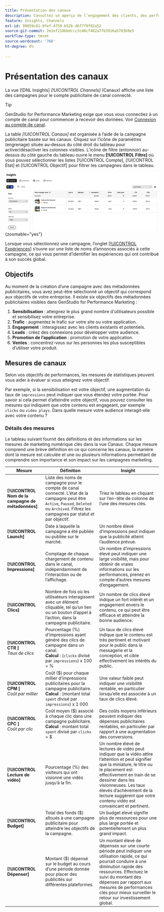 ```yaml
---
title: Présentation des canaux
description: Consultez un aperçu de l’engagement des clients, des performances, du budget et des dépenses pour les campagnes marketing dans Adobe GenStudio for Performance Marketing.
feature: Insights, Channels
exl-id: 99059c81-0fef-4759-b52b-d6f7f9f82a52
source-git-commit: 2e1ef218bbdccc3c48cf402a7fb3916a570369e5
workflow-type: tm+mt
source-wordcount: '766'
ht-degree: 0%

---
```


# Présentation des canaux

La vue [!DNL Insights] _[!UICONTROL Channels]_ (Canaux) affiche une liste des campagnes pour le compte publicitaire de canal connecté.

>[!TIP]
>
>GenStudio for Performance Marketing exige que vous vous connectiez à un compte de canal pour commencer à recevoir des données. Voir [Connexion au compte de canal](connect-channel.md).

La table _[!UICONTROL Canaux]_ est organisée à l’aide de la campagne publicitaire basée sur les canaux. Cliquez sur l’icône de paramètres (engrenage) située au-dessus du côté droit du tableau pour activer/désactiver les colonnes visibles. L’icône de filtre (entonnoir) au-dessus du côté gauche du tableau ouvre le menu **[!UICONTROL Filtre]** où vous pouvez sélectionner les listes [!UICONTROL Compte], [!UICONTROL État] et [!UICONTROL Objectif] pour filtrer les campagnes dans le tableau.

![Filtre de canaux et table](/help/assets/insights-channels-filter.png){zoomable="yes"}

Lorsque vous sélectionnez une campagne, l’onglet [[!UICONTROL Expériences]](experiences.md) s’ouvre sur une liste de noms d’annonces associés à cette campagne, ce qui vous permet d’identifier les expériences qui ont contribué à son succès global.

## Objectifs

Au moment de la création d’une campagne avec des métadonnées publicitaires, vous avez peut-être sélectionné un objectif qui correspond aux objectifs de votre entreprise. Il existe six objectifs des métadonnées publicitaires visibles dans GenStudio for Performance Marketing :

1. **Sensibilisation** : atteignez le plus grand nombre d&#39;utilisateurs possible et sensibilisez votre entreprise.
1. **Trafic** : augmentez le trafic sur votre site ou votre application.
1. **Engagement** : interagissez avec les clients existants et potentiels.
1. **Leads** : créez des connexions pour développer votre audience.
1. **Promotion de l’application** : promotion de votre application.
1. **Ventes** : concentrez-vous sur les personnes les plus susceptibles d’utiliser votre produit.

## Mesures de canaux

Selon vos objectifs de performances, les mesures de statistiques peuvent vous aider à évaluer si vous atteignez votre objectif.

Par exemple, si la sensibilisation est votre objectif, une augmentation du taux de `impressions` peut indiquer que vous étendez votre portée. Pour savoir si cela permet d’atteindre votre objectif, vous pouvez consulter les mesures qui indiquent que votre contenu est engageant, par exemple `clicks` ou `video plays`. Dans quelle mesure votre audience interagit-elle avec votre contenu ?

### Détails des mesures

Le tableau suivant fournit des définitions et des informations sur les mesures de marketing numérique clés dans la vue Canaux. Chaque mesure comprend une brève définition en ce qui concerne les canaux, la manière dont la mesure est calculée et une ou plusieurs informations permettant de comprendre son importance et son impact sur les campagnes marketing.

| Mesure | Définition | Insight |
| ----------- | ----------------------------- | -------------------------------- |
| **[!UICONTROL Nom de la campagne de métadonnées]** | Liste des noms de campagne pour le compte de canal connecté. L’état de la campagne peut être `Active`, `Paused`, `Deleted` ou `Archived`. Filtrez les campagnes par statut et par objectif. | Triez le tableau en cliquant sur l’en-tête de colonne de l’une des mesures clés. |
| **[!UICONTROL Launch]** | Date à laquelle la campagne a été publiée ou publiée sur le marché. | Un nombre élevé d’impressions peut indiquer que la publicité atteint l’audience prévue. |
| **[!UICONTROL Impressions]** | Comptage de chaque chargement de contenu dans le canal, indépendamment de l’interaction ou de l’affichage. | Un nombre d’impressions élevé peut indiquer une large visibilité, mais pour obtenir de vraies informations sur les performances, prenez en compte d’autres mesures d’engagement. |
| **[!UICONTROL Clics]** | Nombre de fois où les utilisateurs interagissent avec un élément cliquable, tel qu’un lien ou un bouton d’appel à l’action, dans la campagne publicitaire. | Un nombre de clics élevé indique un fort intérêt et un engagement envers le contenu, ce qui peut être efficace et atteindre la bonne audience. |
| **[!UICONTROL CTR ]**<br>_Taux de clics_ | Pourcentage (%) d&#39;impressions ayant généré des clics de campagne dans un canal.<br>**Calcul** : (`clicks` divisé par `impressions`) x 100 = % | Un taux de clics élevé indique que le contenu est très pertinent et motivant pour le public dans la messagerie et la conception, et cible effectivement les intérêts du public. |
| **[!UICONTROL CPM ]**<br>_Coût par millier_ | Coût ($) pour chaque millier d’impressions publicitaires pour la campagne publicitaire. <br>**Calcul** : (montant total `spent` divisé par `impressions`) x 1 000 | Une valeur faible peut indiquer une visibilité rentable, en particulier lorsqu’elle est associée à un taux de clics élevé. |
| **[!UICONTROL CPC ]**<br>_Coût par clic_ | Coût moyen ($) associé à chaque clic dans une campagne publicitaire.<br>**Calcul** : montant total `spent` divisé par `clicks` = $ | Des coûts moyens inférieurs peuvent indiquer des dépenses publicitaires rentables, en particulier par rapport à une augmentation des conversions. |
| **[!UICONTROL Lecture de vidéo]** | Pourcentage (%) des visiteurs qui ont visionné une vidéo jusqu’à la fin. | Un nombre élevé de lectures de vidéo peut indiquer que la vidéo attire l’attention et peut signifier que la miniature, le titre ou le placement est effectivement en train de se dessiner dans les visionneuses. Les taux élevés d’achèvement de la lecture suggèrent que votre contenu vidéo est convaincant et pertinent. |
| **[!UICONTROL Budget]** | Total des fonds ($) alloués à une campagne publicitaire pour atteindre les objectifs de la campagne. | Un budget élevé signifie plus de ressources pour une plus large portée et potentiellement un plus grand impact. |
| **[!UICONTROL Dépenser]** | Montant ($) dépensé sur le budget au cours d’une période donnée pour placer des publicités sur différentes plateformes. | Un montant élevé de dépenses sur une courte période peut indiquer une utilisation rapide, ce qui pourrait conduire à une diminution rapide des ressources. Effectuez le suivi du montant des dépenses par rapport aux mesures de performances clés pour mieux surveiller le retour sur investissement global. |
